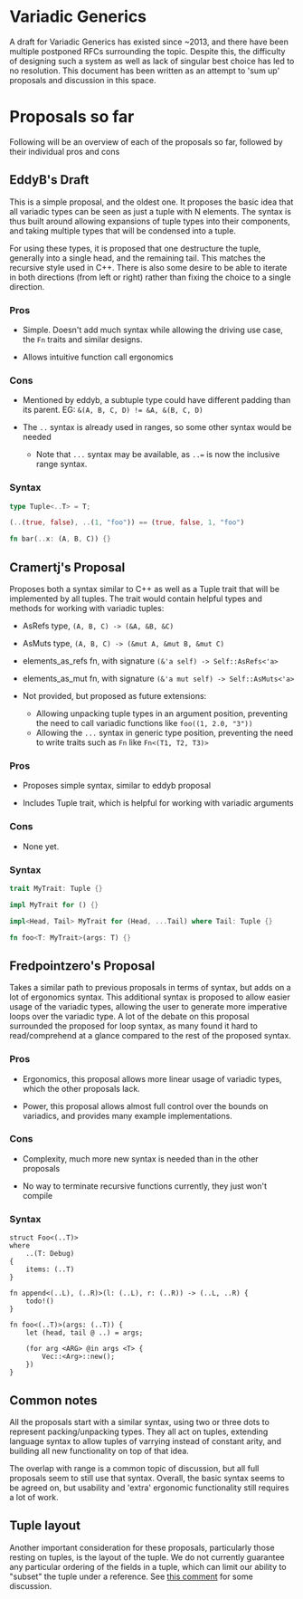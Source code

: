 
# Variadic Generics

A draft for Variadic Generics has existed since ~2013, and there have been multiple postponed RFCs surrounding
the topic. Despite this, the difficulty of designing such a system as well as lack of singular best choice
has led to no resolution. This document has been written as an attempt to 'sum up' proposals and discussion in
this space.

# Proposals so far

Following will be an overview of each of the proposals so far, followed by their individual pros and cons

## EddyB's Draft

This is a simple proposal, and the oldest one. It proposes the basic idea that all variadic types can
be seen as just a tuple with N elements. The syntax is thus built around allowing expansions of tuple
types into their components, and taking multiple types that will be condensed into a tuple.

For using these types, it is proposed that one destructure the tuple, generally into a single head, and the remaining
tail. This matches the recursive style used in C++. There is also some desire to
be able to iterate in both directions (from left or right) rather than fixing
the choice to a single direction.

### Pros

- Simple. Doesn't add much syntax while allowing the driving use case, the `Fn` traits and similar designs.

- Allows intuitive function call ergonomics

### Cons

- Mentioned by eddyb, a subtuple type could have different padding than its parent.
  EG: `&(A, B, C, D) != &A, &(B, C, D)`

- The `..` syntax is already used in ranges, so some other syntax would be needed
    - Note that `...` syntax may be available, as `..=` is now the inclusive
      range syntax.

### Syntax

```rust
type Tuple<..T> = T;

(..(true, false), ..(1, "foo")) == (true, false, 1, "foo")

fn bar(..x: (A, B, C)) {}
```

## Cramertj's Proposal

Proposes both a syntax similar to C++ as well as a Tuple trait that will be implemented by all tuples.
The trait would contain helpful types and methods for working with variadic tuples:
- AsRefs type, `(A, B, C) -> (&A, &B, &C)`
- AsMuts type, `(A, B, C) -> (&mut A, &mut B, &mut C)`
- elements_as_refs fn, with signature `(&'a self) -> Self::AsRefs<'a>`
- elements_as_mut fn, with signature `(&'a mut self) -> Self::AsMuts<'a>`

- Not provided, but proposed as future extensions:
  - Allowing unpacking tuple types in an argument position, preventing the need to call variadic functions like
  `foo((1, 2.0, "3"))`
  - Allowing the `...` syntax in generic type position, preventing the need to write traits such as `Fn` like
  `Fn<(T1, T2, T3)>`

### Pros

- Proposes simple syntax, similar to eddyb proposal

- Includes Tuple trait, which is helpful for working with variadic arguments

### Cons

- None yet.

### Syntax

```rust
trait MyTrait: Tuple {}

impl MyTrait for () {}

impl<Head, Tail> MyTrait for (Head, ...Tail) where Tail: Tuple {}

fn foo<T: MyTrait>(args: T) {}
```

## Fredpointzero's Proposal

Takes a similar path to previous proposals in terms of syntax, but adds on a lot of ergonomics syntax.
This additional syntax is proposed to allow easier usage of the variadic types, allowing the user to generate
more imperative loops over the variadic type. A lot of the debate on this proposal surrounded the proposed for
loop syntax, as many found it hard to read/comprehend at a glance compared to the rest of the proposed syntax.

### Pros

- Ergonomics, this proposal allows more linear usage of variadic types, which the other proposals lack.

- Power, this proposal allows almost full control over the bounds on variadics, and provides many example
  implementations.

### Cons

- Complexity, much more new syntax is needed than in the other proposals

- No way to terminate recursive functions currently, they just won't compile

### Syntax

```
struct Foo<(..T)>
where
    ..(T: Debug)
{
    items: (..T)
}

fn append<(..L), (..R)>(l: (..L), r: (..R)) -> (..L, ..R) {
    todo!()
}

fn foo<(..T)>(args: (..T)) {
    let (head, tail @ ..) = args;

    (for arg <ARG> @in args <T> {
        Vec::<Arg>::new();
    })
}
```

## Common notes

All the proposals start with a similar syntax, using two or three dots to represent packing/unpacking types.
They all act on tuples, extending language syntax to allow tuples of varrying instead of constant arity, and building
all new functionality on top of that idea.

The overlap with range is a common topic of discussion, but all full proposals seem to still use that syntax.
Overall, the basic syntax seems to be agreed on, but usability and 'extra' ergonomic functionality still requires
a lot of work.

## Tuple layout

Another important consideration for these proposals, particularly those resting
on tuples, is the layout of the tuple. We do not currently guarantee any
particular ordering of the fields in a tuple, which can limit our ability to
"subset" the tuple under a reference. See [this
comment](https://github.com/rust-lang/lang-team/pull/76#issuecomment-857206830)
for some discussion.
